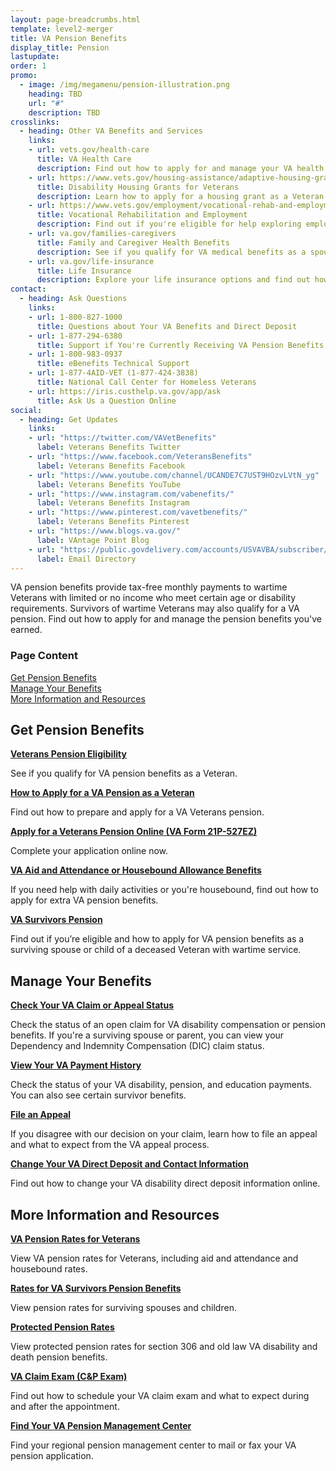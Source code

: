 ```yaml
---
layout: page-breadcrumbs.html
template: level2-merger
title: VA Pension Benefits
display_title: Pension
lastupdate:
order: 1
promo:
  - image: /img/megamenu/pension-illustration.png
    heading: TBD
    url: "#"
    description: TBD
crosslinks:
  - heading: Other VA Benefits and Services
    links:
    - url: vets.gov/health-care
      title: VA Health Care
      description: Find out how to apply for and manage your VA health care benefits.
    - url: https://www.vets.gov/housing-assistance/adaptive-housing-grants/
      title: Disability Housing Grants for Veterans
      description: Learn how to apply for a housing grant as a Veteran or Servicemember with a service-connected disability.
    - url: https://www.vets.gov/employment/vocational-rehab-and-employment/
      title: Vocational Rehabilitation and Employment
      description: Find out if you're eligible for help exploring employment options, any training you may need, and other voc rehab services.
    - url: va.gov/families-caregivers
      title: Family and Caregiver Health Benefits
      description: See if you qualify for VA medical benefits as a spouse, surviving spouse, dependent child, or caregiver.
    - url: va.gov/life-insurance
      title: Life Insurance
      description: Explore your life insurance options and find out how to apply as a Veteran, Servicemember, or family member.
contact:
  - heading: Ask Questions
    links:
    - url: 1-800-827-1000
      title: Questions about Your VA Benefits and Direct Deposit
    - url: 1-877-294-6380
      title: Support if You're Currently Receiving VA Pension Benefits
    - url: 1-800-983-0937
      title: eBenefits Technical Support
    - url: 1-877-4AID-VET (1-877-424-3838)
      title: National Call Center for Homeless Veterans
    - url: https://iris.custhelp.va.gov/app/ask
      title: Ask Us a Question Online
social:
  - heading: Get Updates
    links:
    - url: "https://twitter.com/VAVetBenefits"
      label: Veterans Benefits Twitter
    - url: "https://www.facebook.com/VeteransBenefits"
      label: Veterans Benefits Facebook
    - url: "https://www.youtube.com/channel/UCANDE7C7UST9HOzvLVtN_yg"
      label: Veterans Benefits YouTube
    - url: "https://www.instagram.com/vabenefits/"
      label: Veterans Benefits Instagram
    - url: "https://www.pinterest.com/vavetbenefits/"
      label: Veterans Benefits Pinterest
    - url: "https://www.blogs.va.gov/"
      label: VAntage Point Blog
    - url: "https://public.govdelivery.com/accounts/USVAVBA/subscriber/new"
      label: Email Directory
---
```


<p class="va-introtext">
VA pension benefits provide tax-free monthly payments to wartime Veterans with limited or no income who meet certain age or disability requirements. Survivors of wartime Veterans may also qualify for a VA pension. Find out how to apply for and manage the pension benefits you've earned.
</p>

<h3 class="highlight">Page Content</h3>

[Get Pension Benefits](#get)<br>
[Manage Your Benefits](#manage)<br>
[More Information and Resources](#more)<br>

<section id="get" class="merger-majorlinks">

  <h2 class="highlight">Get Pension Benefits</h2>

  <div class="link">
    <a href="vets.gov/pension/eligibility//"><b>Veterans Pension Eligibility</b></a>
    <p>See if you qualify for VA pension benefits as a Veteran.
  </div>

  <div class="link">
    <a href="https://www.vets.gov/pension/apply/"><b>How to Apply for a VA Pension as a Veteran</b></a>
    <p>Find out how to prepare and apply for a VA Veterans pension.</p>
  </div>

  <div class="link">
    <a href="https://www.vets.gov/pension/application/527EZ/introduction"><b>Apply for a Veterans Pension Online (VA Form 21P-527EZ)</b></a>
    <p>Complete your application online now.</p>
  </div>

  <div class="link">
    <a href="vets.gov/pension/aid-attendance-housebound/"><b>VA Aid and Attendance or Housebound Allowance Benefits</b></a>
    <p>If you need help with daily activities or you're housebound, find out how to apply for extra VA pension benefits.</p>
  </div>

  <div class="link">
    <a href="vets.gov/pension/survivors-pension/"><b>VA Survivors Pension</b></a>
    <p>Find out if you’re eligible and how to apply for VA pension benefits as a surviving spouse or child of a deceased Veteran with wartime service.</p>
  </div>

</section>

<section id="manage" class="merger-majorlinks">

  <h2 class='highlight'>Manage Your Benefits</h2>

  <div class="link">
    <a href="https://www.ebenefits.va.gov/ebenefits/about/feature?feature=compensation-pension-claim-status"><b>Check Your VA Claim or Appeal Status</b></a>
    <p>Check the status of an open claim for VA disability compensation or pension benefits. If you're a surviving spouse or parent, you can view your Dependency and Indemnity Compensation (DIC) claim status.</p>
    </div>

  <div class="link">
    <a href="ebenefits.va.gov/ebenefits/about/feature?feature=payment-history"><b>View Your VA Payment History</b></a>
    <p>Check the status of your VA disability, pension, and education payments. You can also see certain survivor benefits.</p>
  </div>

  <div class="link">
    <a href="vets.gov/disability-benefits/claims-appeal/"><b>File an Appeal</b></a>
    <p>If you disagree with our decision on your claim, learn how to file an appeal and what to expect from the VA appeal process.</p>
  </div>

  <div class="link">
    <a href="ebenefits.va.gov/ebenefits/about/feature?feature=direct-deposit-and-contact-information"><b>Change Your VA Direct Deposit and Contact Information</b></a>
    <p>Find out how to change your VA disability direct deposit information online.</p>
  </div>

</section>

<section id="more" class="merger-majorlinks">

  <h2 class='highlight'>More Information and Resources</h2>

  <div class="link">
    <a href="vets.gov/pension/rates/"><b>VA Pension Rates for Veterans</b></a>
    <p>View VA pension rates for Veterans, including aid and attendance and housebound rates.</p>
  </div>

  <div class="link">
    <a href="vets.gov/pension/survivors-pension/rates/"><b>Rates for VA Survivors Pension Benefits</b></a>
    <p>View pension rates for surviving spouses and children.</p>
  </div>

  <div class="link">
    <a href="https://www.benefits.va.gov/PENSION/current_protected_pension_rate_tables.asp"><b>Protected Pension Rates</b></a>
    <p>View protected pension rates for section 306 and old law VA disability and death pension benefits.</p>
  </div>

  <div class="link">
    <a href="benefits.va.gov/compensation/claimexam.asp"><b>VA Claim Exam (C&P Exam)</b></a>
    <p>Find out how to schedule your VA claim exam and what to expect during and after the appointment.</p>
  </div>

  <div class="link">
    <a href="vets.gov/pension/pension-management-center/"><b>Find Your VA Pension Management Center</b></a>
    <p>Find your regional pension management center to mail or fax your VA pension application.</p>
  </div>

</section>
